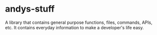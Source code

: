# andys-stuff
A library that contains general purpose functions, files, commands, APIs, etc. It contains everyday information to make a developer's life easy.

